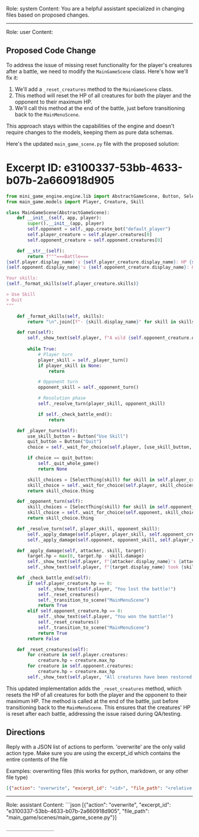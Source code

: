 Role: system
Content: You are a helpful assistant specialized in changing files based on proposed changes.
__________________
Role: user
Content: 
## Proposed Code Change
To address the issue of missing reset functionality for the player's creatures after a battle, we need to modify the `MainGameScene` class. Here's how we'll fix it:

1. We'll add a `_reset_creatures` method to the `MainGameScene` class.
2. This method will reset the HP of all creatures for both the player and the opponent to their maximum HP.
3. We'll call this method at the end of the battle, just before transitioning back to the `MainMenuScene`.

This approach stays within the capabilities of the engine and doesn't require changes to the models, keeping them as pure data schemas.

Here's the updated `main_game_scene.py` file with the proposed solution:

# Excerpt ID: e3100337-53bb-4633-b07b-2a660918d905
```python main_game/scenes/main_game_scene.py
from mini_game_engine.engine.lib import AbstractGameScene, Button, SelectThing
from main_game.models import Player, Creature, Skill

class MainGameScene(AbstractGameScene):
    def __init__(self, app, player):
        super().__init__(app, player)
        self.opponent = self._app.create_bot("default_player")
        self.player_creature = self.player.creatures[0]
        self.opponent_creature = self.opponent.creatures[0]

    def __str__(self):
        return f"""===Battle===
{self.player.display_name}'s {self.player_creature.display_name}: HP {self.player_creature.hp}/{self.player_creature.max_hp}
{self.opponent.display_name}'s {self.opponent_creature.display_name}: HP {self.opponent_creature.hp}/{self.opponent_creature.max_hp}

Your skills:
{self._format_skills(self.player_creature.skills)}

> Use Skill
> Quit
"""

    def _format_skills(self, skills):
        return "\n".join([f"- {skill.display_name}" for skill in skills])

    def run(self):
        self._show_text(self.player, f"A wild {self.opponent_creature.display_name} appeared!")
        
        while True:
            # Player turn
            player_skill = self._player_turn()
            if player_skill is None:
                return

            # Opponent turn
            opponent_skill = self._opponent_turn()

            # Resolution phase
            self._resolve_turn(player_skill, opponent_skill)

            if self._check_battle_end():
                return

    def _player_turn(self):
        use_skill_button = Button("Use Skill")
        quit_button = Button("Quit")
        choice = self._wait_for_choice(self.player, [use_skill_button, quit_button])

        if choice == quit_button:
            self._quit_whole_game()
            return None

        skill_choices = [SelectThing(skill) for skill in self.player_creature.skills]
        skill_choice = self._wait_for_choice(self.player, skill_choices)
        return skill_choice.thing

    def _opponent_turn(self):
        skill_choices = [SelectThing(skill) for skill in self.opponent_creature.skills]
        skill_choice = self._wait_for_choice(self.opponent, skill_choices)
        return skill_choice.thing

    def _resolve_turn(self, player_skill, opponent_skill):
        self._apply_damage(self.player, player_skill, self.opponent_creature)
        self._apply_damage(self.opponent, opponent_skill, self.player_creature)

    def _apply_damage(self, attacker, skill, target):
        target.hp = max(0, target.hp - skill.damage)
        self._show_text(self.player, f"{attacker.display_name}'s {attacker.creatures[0].display_name} used {skill.display_name}!")
        self._show_text(self.player, f"{target.display_name} took {skill.damage} damage!")

    def _check_battle_end(self):
        if self.player_creature.hp == 0:
            self._show_text(self.player, "You lost the battle!")
            self._reset_creatures()
            self._transition_to_scene("MainMenuScene")
            return True
        elif self.opponent_creature.hp == 0:
            self._show_text(self.player, "You won the battle!")
            self._reset_creatures()
            self._transition_to_scene("MainMenuScene")
            return True
        return False

    def _reset_creatures(self):
        for creature in self.player.creatures:
            creature.hp = creature.max_hp
        for creature in self.opponent.creatures:
            creature.hp = creature.max_hp
        self._show_text(self.player, "All creatures have been restored to full health.")
```

This updated implementation adds the `_reset_creatures` method, which resets the HP of all creatures for both the player and the opponent to their maximum HP. The method is called at the end of the battle, just before transitioning back to the `MainMenuScene`. This ensures that the creatures' HP is reset after each battle, addressing the issue raised during QA/testing.

## Directions
Reply with a JSON list of actions to perform. 'overwrite' are the only valid action type. 
Make sure you are using the excerpt_id which contains the entire contents of the file

Examples:
overwriting files (this works for python, markdown, or any other file type)
```json output_example1
[{"action": "overwrite", "excerpt_id": "<id>", "file_path": "<relative file path>"}]
```

__________________
Role: assistant
Content: ```json
[{"action": "overwrite", "excerpt_id": "e3100337-53bb-4633-b07b-2a660918d905", "file_path": "main_game/scenes/main_game_scene.py"}]
```
__________________
